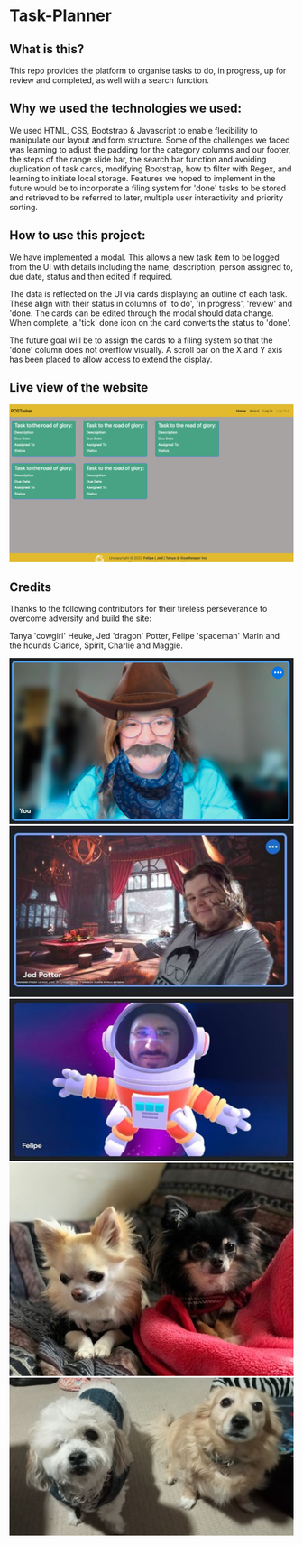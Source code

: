 # Task-Planner

## What is this?

This repo provides the platform to organise tasks to do, in progress, up for review and completed, as well with a search function.

## Why we used the technologies we used:

We used HTML, CSS, Bootstrap & Javascript to enable flexibility to manipulate our layout and form structure. Some of the challenges we faced was learning to adjust the padding for the category columns and our footer, the steps of the range slide bar, the search bar function and avoiding duplication of task cards, modifying Bootstrap, how to filter with Regex, and learning to initiate local storage. Features we hoped to implement in the future would be to incorporate a filing system for 'done' tasks to be stored and retrieved to be referred to later, multiple user interactivity and priority sorting.

## How to use this project:

We have implemented a modal. This allows a new task item to be logged from the UI with details including the name, description, person assigned to, due date, status and then edited if required.

The data is reflected on the UI via cards displaying an outline of each task. These align with their status in columns of 'to do', 'in progress', 'review' and 'done. The cards can be edited through the modal should data change. When complete, a 'tick' done icon on the card converts the status to 'done'.

The future goal will be to assign the cards to a filing system so that the 'done' column does not overflow visually. A scroll bar on the X and Y axis has been placed to allow access to extend the display.

## Live view of the website

![](./Images/live-site.png)

## Credits

Thanks to the following contributors for their tireless perseverance to overcome adversity and build the site:

Tanya 'cowgirl' Heuke, Jed 'dragon' Potter, Felipe 'spaceman' Marin and the hounds Clarice, Spirit, Charlie and Maggie.

![](./Images/Tanya.png)
![](./Images/Jed.JPG)
![](./Images/Felipe.JPG)
![](./Images/Clarice&Spirit.jpg)
![](./Images/Maggie&Charlie.jpg)


